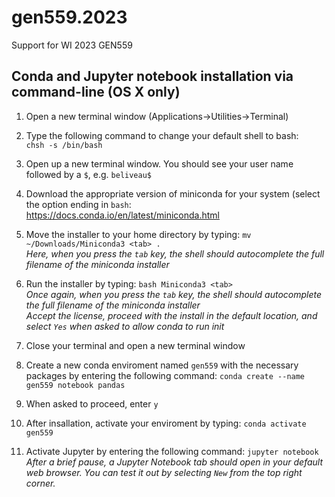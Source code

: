 # gen559.2023
Support for WI 2023 GEN559

## Conda and Jupyter notebook installation via command-line (OS X only)

1. Open a new terminal window (Applications->Utilities->Terminal) <br/>

2. Type the following command to change your default shell to bash:    <br/>
    ```chsh -s /bin/bash```  <br/>
    
3. Open up a new terminal window. You should see your user name followed by a `$`, e.g. `beliveau$` <br/>

4. Download the appropriate version of miniconda for your system (select the option ending in `bash`: https://docs.conda.io/en/latest/miniconda.html <br/>

5. Move the installer to your home directory by typing:
```mv ~/Downloads/Miniconda3 <tab> .``` <br/>
_Here, when you press the `tab` key, the shell should autocomplete the full filename of the miniconda installer_ <br/>

6. Run the installer by typing:
```bash Miniconda3 <tab>``` <br/>
_Once again, when you press the `tab` key, the shell should autocomplete the full filename of the miniconda installer_ <br/>
_Accept the license, proceed with the install in the default location, and select `Yes` when asked to allow conda to run init_ <br/>

7. Close your terminal and open a new terminal window <br/>

8. Create a new conda enviroment named `gen559` with the necessary packages by entering the following command:
```conda create --name gen559 notebook pandas``` <br/>

9. When asked to proceed, enter `y` <br/>

10. After insallation, activate your enviroment by typing:
```conda activate gen559``` <br/>

11. Activate Jupyter by entering the following command:
```jupyter notebook```
_After a brief pause, a Jupyter Notebook tab should open in your default web browser. You can test it out by selecting `New` from the top right corner._
